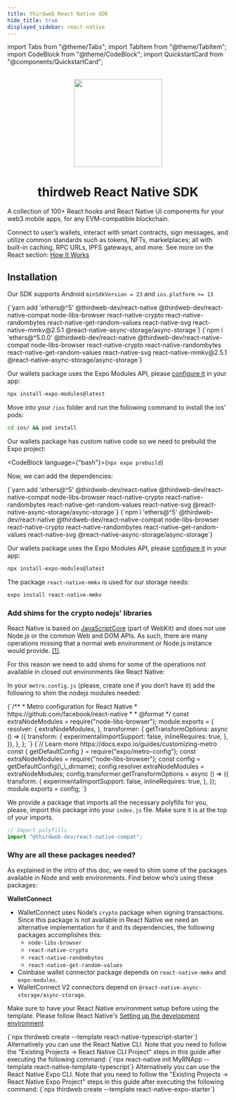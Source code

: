 ```yaml
---
title: thirdweb React Native SDK
hide_title: true
displayed_sidebar: react-native
---
```


import Tabs from "@theme/Tabs";
import TabItem from "@theme/TabItem";
import CodeBlock from "@theme/CodeBlock";
import QuickstartCard from "@components/QuickstartCard";

<p align="center">
  <br />
  <a href="https://thirdweb.com">
    <img
      src="https://github.com/thirdweb-dev/js/blob/main/packages/sdk/logo.svg?raw=true"
      width="200"
      alt=""
    />
  </a>
  <br />
</p>
<h1 align="center">thirdweb React Native SDK</h1>

A collection of 100+ React hooks and React Native UI components for your web3 mobile apps, for any EVM-compatible blockchain.

Connect to user’s wallets, interact with smart contracts, sign messages, and utilize common standards such as tokens, NFTs, marketplaces; all with built-in caching, RPC URLs, IPFS gateways, and more. See more on the React section: [How It Works](https://portal.thirdweb.com/react#how-it-works)

## Installation

<Tabs>
<TabItem value="existing" label="Existing Projects">

Our SDK supports Android `minSdkVersion = 23` and `ios.platform >= 13`

<Tabs groupId='cli-expo'>
<TabItem value="existing-rn-cli" label="React Native CLI Project">

<Tabs>
  <TabItem value="yarn" label="yarn" default>
    <CodeBlock
      language={"bash"}
    >{`yarn add 'ethers@^5' @thirdweb-dev/react-native @thirdweb-dev/react-native-compat node-libs-browser react-native-crypto react-native-randombytes react-native-get-random-values react-native-svg react-native-mmkv@2.5.1 @react-native-async-storage/async-storage`}</CodeBlock>
  </TabItem>
  <TabItem value="npm" label="npm">
    <CodeBlock
      language={"bash"}
    >{`npm i 'ethers@^5.0.0' @thirdweb-dev/react-native @thirdweb-dev/react-native-compat node-libs-browser react-native-crypto react-native-randombytes react-native-get-random-values react-native-svg react-native-mmkv@2.5.1 @react-native-async-storage/async-storage`}</CodeBlock>
  </TabItem>
</Tabs>

Our wallets package uses the Expo Modules API, please [configure it](https://docs.expo.dev/modules/overview/) in your app:

```sh
npx install-expo-modules@latest
```

Move into your `/ios` folder and run the following command to install the ios' pods:

```sh
cd ios/ && pod install
```

</TabItem>

<TabItem value="existing-rn-expo" label="React Native Expo Project">

Our wallets package has custom native code so we need to prebuild the Expo project:

<CodeBlock language={"bash"}>{`npx expo prebuild`}</CodeBlock>

Now, we can add the dependencies:

<Tabs>
  <TabItem value="yarn" label="yarn" default>
    <CodeBlock
      language={"bash"}
    >{`yarn add 'ethers@^5' @thirdweb-dev/react-native @thirdweb-dev/react-native-compat node-libs-browser react-native-crypto react-native-randombytes react-native-get-random-values react-native-svg @react-native-async-storage/async-storage`}</CodeBlock>
  </TabItem>
  <TabItem value="npm" label="npm">
    <CodeBlock
      language={"bash"}
    >{`npm i 'ethers@^5' @thirdweb-dev/react-native @thirdweb-dev/react-native-compat node-libs-browser react-native-crypto react-native-randombytes react-native-get-random-values react-native-svg @react-native-async-storage/async-storage`}</CodeBlock>
  </TabItem>
</Tabs>

Our wallets package uses the Expo Modules API, please [configure it](https://docs.expo.dev/modules/overview/) in your app:

```sh
npx install-expo-modules@latest
```

The package `react-native-mmkv` is used for our storage needs:

```sh
expo install react-native-mmkv
```

</TabItem>
</Tabs>

### Add shims for the crypto nodejs' libraries

React Native is based on [JavaScriptCore](https://developer.apple.com/documentation/javascriptcore?language=objc) (part of WebKit) and does not use Node.js or the common Web and DOM APIs. As such, there are many operations missing that a normal web environment or Node.js instance would provide. [[1]](https://docs.ethers.org/v5/cookbook/react-native/#cookbook-reactnative-security).

For this reason we need to add shims for some of the operations not available in closed out environments like React Native:

In your `metro.config.js` (please, create one if you don’t have it) add the following to shim the nodejs modules needed:

<Tabs groupId='cli-expo'>

<TabItem value="existing-rn-cli" label="React Native CLI Project">
  <CodeBlock language={"javascript"}>{`/**
 * Metro configuration for React Native
 * https://github.com/facebook/react-native
 *
 * @format
 */
const extraNodeModules = require("node-libs-browser");
module.exports = {
  resolver: {
    extraNodeModules,
  },
  transformer: {
    getTransformOptions: async () => ({
      transform: {
        experimentalImportSupport: false,
        inlineRequires: true,
      },
    }),
  },
};
`}</CodeBlock>
</TabItem>

<TabItem value="existing-rn-expo" label="React Native Expo Project">
<CodeBlock
language={"javascript"} >{`// Learn more https://docs.expo.io/guides/customizing-metro
const { getDefaultConfig } = require("expo/metro-config");
const extraNodeModules = require("node-libs-browser");
const config = getDefaultConfig(\_\_dirname);
config.resolver.extraNodeModules = extraNodeModules;
config.transformer.getTransformOptions = async () => ({
  transform: {
    experimentalImportSupport: false,
    inlineRequires: true,
  },
});
module.exports = config;
`}</CodeBlock>

</TabItem>
</Tabs>

We provide a package that imports all the necessary polyfills for you, please, import this package into your `index.js` file. Make sure it is at the top of your imports.

```javascript
// Import polyfills
import "@thirdweb-dev/react-native-compat";
```

### Why are all these packages needed?

As explained in the intro of this doc, we need to shim some of the packages available in Node and web environments. Find below who’s using these packages:

**WalletConnect**

- WalletConnect uses Node’s `crypto` package when signing transactions. Since this package is not available in React Native we need an alternative implementation for it and its dependencies, the following packages accomplishes this:
  - `node-libs-browser`
  - `react-native-crypto`
  - `react-native-randombytes`
  - `react-native-get-random-values`
- Coinbase wallet connector package depends on `react-native-mmkv` and `expo-modules`.
- WalletConnect V2 connectors depend on `@react-native-async-storage/async-storage`.

</TabItem>
<TabItem value="new" label="New Projects">

Make sure to have your React Native environment setup before using the template. Please follow React Native's [Setting up the development environment](https://reactnative.dev/docs/environment-setup)

<Tabs>
  <TabItem value="thirdweb-cli" label="Thirdweb CLI" default>
    <CodeBlock
      language={"bash"}
    >{`npx thirdweb create --template react-native-typescript-starter`}</CodeBlock>
  </TabItem>
  <TabItem value="react-native-cli" label="React Native CLI">
    Alternatively you can use the React Native CLI. Note that you need to follow
    the "Existing Projects -> React Native CLI Project" steps in this guide
    after executing the following command:
    <CodeBlock
      language={"bash"}
    >{`npx react-native init MyRNApp --template react-native-template-typescript`}</CodeBlock>
  </TabItem>
  <TabItem value="react-native-expo" label="React Native CLI">
    Alternatively you can use the React Native Expo CLI. Note that you need to
    follow the "Existing Projects -> React Native Expo Project" steps in this
    guide after executing the following command:
    <CodeBlock
      language={"bash"}
    >{`npx thirdweb create --template react-native-expo-starter`}</CodeBlock>
  </TabItem>
</Tabs>

</TabItem>
</Tabs>
